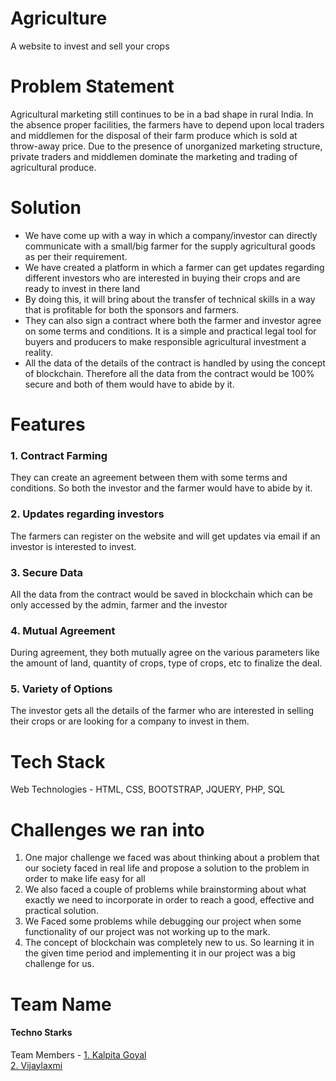 # Agriculture
A website to invest and sell your crops

# Problem Statement
Agricultural marketing still continues to be in a bad shape in rural India. In the absence proper facilities, the farmers have to depend upon local traders and middlemen for the disposal of their farm produce which is sold at throw-away price.
Due to the presence of unorganized marketing structure, private traders and middlemen dominate the marketing and trading of agricultural produce.

# Solution
* We have come up with a way in which a company/investor can directly communicate with a small/big farmer for the supply agricultural goods as per their requirement. 
* We have created a platform in which a farmer can get updates regarding different investors who are interested in buying their crops and are ready to invest in there land
* By doing this, it will bring about the transfer of technical skills in a way that is profitable for both the sponsors and farmers. 
* They can also sign a contract where both the farmer and investor agree on some terms and conditions. It is a simple and practical legal tool for buyers and producers to make responsible agricultural investment a reality.
* All the data of the details of the contract is handled by using the concept of blockchain. Therefore all the data from the contract would be 100% secure and both of them would have to abide by it.

# Features

<h3>1. Contract Farming </h3>
They can create an agreement between them with some terms and conditions. So both the investor and the farmer would have to abide by it.
<h3>2. Updates regarding investors </h3>
The farmers can register on the website and will get updates via email if an investor is interested to invest.
<h3>3. Secure Data </h3>
All the data from the contract would be saved in blockchain which can be only accessed by the admin, farmer and the investor
<h3>4. Mutual Agreement</h3>
During agreement, they both mutually agree on the various parameters like the amount of land, quantity of crops, type of crops, etc to finalize the deal.
<h3>5. Variety of Options</h3>
The investor gets all the details of the farmer who are interested in selling their crops or are looking for a company to invest in them.

# Tech Stack
Web Technologies - HTML, CSS, BOOTSTRAP, JQUERY, PHP, SQL

# Challenges we ran into
1. One major challenge we faced was about thinking about a problem that our society faced in real life and propose a solution to the problem in order to make life easy for all
2. We also faced a couple of problems while brainstorming about what exactly we need to incorporate in order to reach a good, effective and practical solution.
3. We Faced some problems while debugging our project when some functionality of our project was not working up to the mark.
4. The concept of blockchain was completely new to us. So learning it in the given time period and implementing it in our project was a big challenge for us.

# Team Name 
<h4>Techno Starks</h4>
Team Members - 
<a href="https://github.com/kalpita01">1. Kalpita Goyal</a><br>
<a href="https://github.com/vijaylaxmi26">2. Vijaylaxmi</a>
